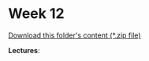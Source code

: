 # Week 12

[Download this folder's content (*.zip file)](https://github.com/braedynl/CSE232/raw/main/.assets/downloads/week12.zip)

**Lectures**: 
